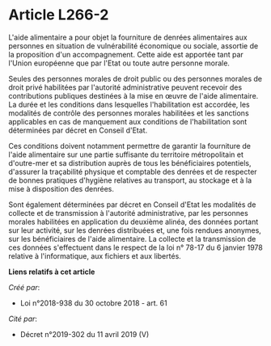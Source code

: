 # Article L266-2

L'aide alimentaire a pour objet la fourniture de denrées alimentaires aux personnes en situation de vulnérabilité économique
ou sociale, assortie de la proposition d'un accompagnement. Cette aide est apportée tant par l'Union européenne que par
l'Etat ou toute autre personne morale.

Seules des personnes morales de droit public ou des personnes morales de droit privé habilitées par l'autorité administrative
peuvent recevoir des contributions publiques destinées à la mise en œuvre de l'aide alimentaire. La durée et les conditions
dans lesquelles l'habilitation est accordée, les modalités de contrôle des personnes morales habilitées et les sanctions
applicables en cas de manquement aux conditions de l'habilitation sont déterminées par décret en Conseil d'Etat.

Ces conditions doivent notamment permettre de garantir la fourniture de l'aide alimentaire sur une partie suffisante du
territoire métropolitain et d'outre-mer et sa distribution auprès de tous les bénéficiaires potentiels, d'assurer la
traçabilité physique et comptable des denrées et de respecter de bonnes pratiques d'hygiène relatives au transport, au
stockage et à la mise à disposition des denrées.

Sont également déterminées par décret en Conseil d'Etat les modalités de collecte et de transmission à l'autorité
administrative, par les personnes morales habilitées en application du deuxième alinéa, des données portant sur leur
activité, sur les denrées distribuées et, une fois rendues anonymes, sur les bénéficiaires de l'aide alimentaire. La collecte
et la transmission de ces données s'effectuent dans le respect de la loi n° 78-17 du 6 janvier 1978 relative à
l'informatique, aux fichiers et aux libertés.

**Liens relatifs à cet article**

_Créé par_:

  - Loi n°2018-938 du 30 octobre 2018 - art. 61

_Cité par_:

  - Décret n°2019-302 du 11 avril 2019 (V)
